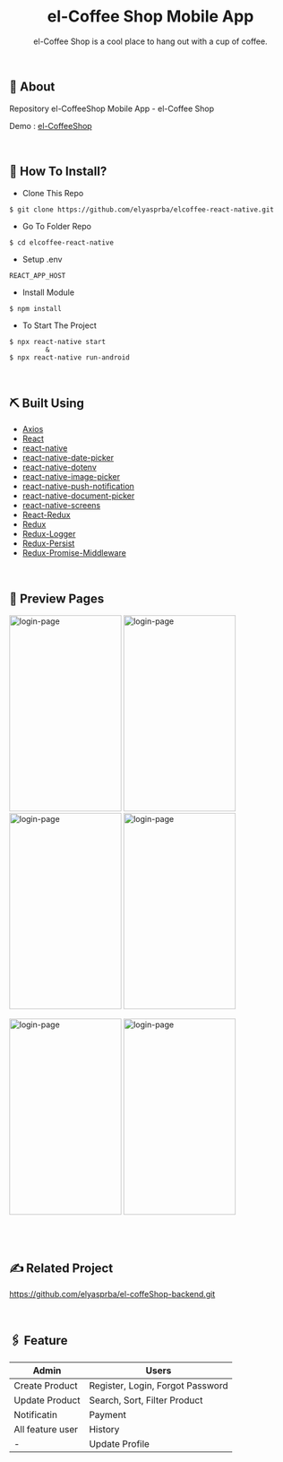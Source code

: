 <!-- <p align="center">
  <img src="./src/assets/coffee-1.png" alt="logo-coffe" width="100px">
</p> -->
<div align="center">
<h1>el-Coffee Shop Mobile App</h1>
<p>el-Coffee Shop is a cool place to hang out with a cup of coffee.</p>
<br>
</div>

## 📍 About

Repository el-CoffeeShop Mobile App - el-Coffee Shop

Demo : [el-CoffeeShop]()

<br>

## 📌 How To Install?

- Clone This Repo

```
$ git clone https://github.com/elyasprba/elcoffee-react-native.git
```

- Go To Folder Repo

```
$ cd elcoffee-react-native
```

- Setup .env

```
REACT_APP_HOST
```

- Install Module

```
$ npm install
```

- To Start The Project

```
$ npx react-native start
         &
$ npx react-native run-android
```

<br>

## ⛏️ Built Using

- [Axios](https://www.npmjs.com/package/axios)
- [React](https://reactjs.org/docs/getting-started.html)
- [react-native]()
- [react-native-date-picker]()
- [react-native-dotenv]()
- [react-native-image-picker]()
- [react-native-push-notification]()
- [react-native-document-picker]()
- [react-native-screens]()
- [React-Redux](https://www.npmjs.com/package/react-redux)
- [Redux](https://www.npmjs.com/package/redux)
- [Redux-Logger](https://www.npmjs.com/package/redux-logger)
- [Redux-Persist](https://www.npmjs.com/package/redux-persist)
- [Redux-Promise-Middleware](https://www.npmjs.com/package/redux-promise-middleware)

<br>

## 🔎 Preview Pages

  <span>
  <!-- <div style="display:flex" > -->
	<img src="https://res.cloudinary.com/dqlpsz6fz/image/upload/v1658861093/el-coffee/img1_yz8dm0.jpg" alt="login-page" width="200" height="350">
	<img src="https://res.cloudinary.com/dqlpsz6fz/image/upload/v1658861095/el-coffee/img2_j3dxe4.jpg" alt="login-page" width="200" height="350">
  <!-- </div> -->
  <br>
  <!-- <div style="display:flex" > -->
  <img src="https://res.cloudinary.com/dqlpsz6fz/image/upload/v1658861093/el-coffee/img3_pjofeq.jpg" alt="login-page" width="200" height="350">
  <img src="https://res.cloudinary.com/dqlpsz6fz/image/upload/v1658861092/el-coffee/img4_uvo0ca.jpg" alt="login-page" width="200" height="350">
  <!-- </div> -->
  <br>
  <p width="100">
  <img src="https://res.cloudinary.com/dqlpsz6fz/image/upload/v1658861092/el-coffee/img5_zlcszf.jpg" alt="login-page" width="200" height="350">
  <img src="https://res.cloudinary.com/dqlpsz6fz/image/upload/v1658861094/el-coffee/img6_okpwtq.jpg" alt="login-page" width="200" height="350">
  </p>
    <br/>
  </span>

<br>

## ✍️ Related Project

https://github.com/elyasprba/el-coffeShop-backend.git

<br>

## 🖇 Feature

| Admin            | Users                            |
| ---------------- | -------------------------------- |
| Create Product   | Register, Login, Forgot Password |
| Update Product   | Search, Sort, Filter Product     |
| Notificatin      | Payment                          |
| All feature user | History                          |
| -                | Update Profile                   |

